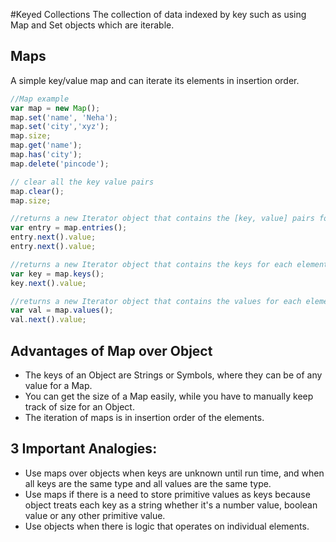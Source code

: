 #Keyed Collections
The collection of data indexed by key such as using Map and Set objects which are iterable.

## Maps
A simple key/value map and can iterate its elements in insertion order.

``` javascript
//Map example 
var map = new Map();
map.set('name', 'Neha');
map.set('city','xyz');
map.size;
map.get('name');
map.has('city');
map.delete('pincode');

// clear all the key value pairs
map.clear();
map.size;

//returns a new Iterator object that contains the [key, value] pairs for each element in the Map object in insertion order.
var entry = map.entries();
entry.next().value;
entry.next().value;

//returns a new Iterator object that contains the keys for each element in the Map object in insertion order.
var key = map.keys();
key.next().value;

//returns a new Iterator object that contains the values for each element in the Map object in insertion order.
var val = map.values();
val.next().value;
```

## Advantages of Map over Object
- The keys of an Object are Strings or Symbols, where they can be of any value for a Map.
- You can get the size of a Map easily, while you have to manually keep track of size for an Object.
- The iteration of maps is in insertion order of the elements.

## 3 Important Analogies:
- Use maps over objects when keys are unknown until run time, and when all keys are the same type and all values are the same type.
- Use maps if there is a need to store primitive values as keys because object treats each key as a string whether it's a number value, boolean value or any other primitive value.
- Use objects when there is logic that operates on individual elements.



